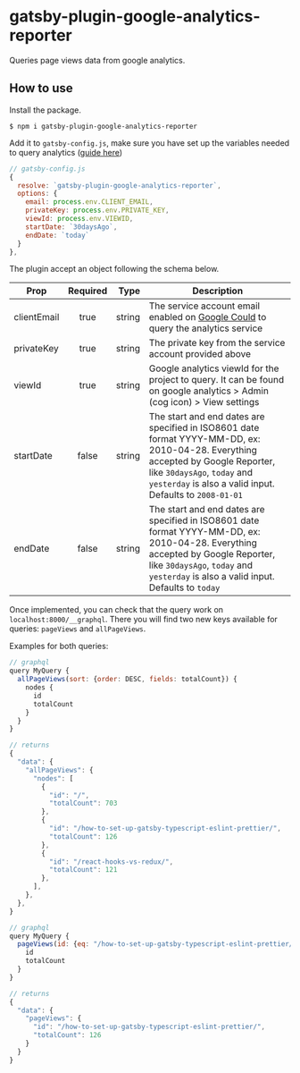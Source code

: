 # gatsby-plugin-google-analytics-reporter

Queries page views data from google analytics.

## How to use

Install the package.

`$ npm i gatsby-plugin-google-analytics-reporter`

Add it to `gatsby-config.js`, make sure you have set up the variables needed to query analytics ([guide here]())


```js
// gatsby-config.js
{
  resolve: `gatsby-plugin-google-analytics-reporter`,
  options: {
    email: process.env.CLIENT_EMAIL,
    privateKey: process.env.PRIVATE_KEY,
    viewId: process.env.VIEWID,
    startDate: `30daysAgo`,
    endDate: `today`
  }
},
```

The plugin accept an object following the schema below.

| Prop        | Required |   Type | Description                                                                                                                                                                                                                |
| ----------- | :------: | -----: | -------------------------------------------------------------------------------------------------------------------------------------------------------------------------------------------------------------------------- |
| clientEmail |   true   | string | The service account email enabled on [Google Could](https://console.cloud.google.com/) to query the analytics service                                                                                                      |
| privateKey  |   true   | string | The private key from the service account provided above                                                                                                                                                                    |
| viewId      |   true   | string | Google analytics viewId for the project to query. It can be found on google analytics > Admin (cog icon) > View settings                                                                                                   |
| startDate   |  false   | string | The start and end dates are specified in ISO8601 date format YYYY-MM-DD, ex: 2010-04-28. Everything accepted by Google Reporter, like `30daysAgo`, `today` and `yesterday` is also a valid input. Defaults to `2008-01-01` |
| endDate     |  false   | string | The start and end dates are specified in ISO8601 date format YYYY-MM-DD, ex: 2010-04-28. Everything accepted by Google Reporter, like `30daysAgo`, `today` and `yesterday` is also a valid input. Defaults to `today`      |

Once implemented, you can check that the query work on `localhost:8000/__graphql`. There you will find two new keys available for queries: `pageViews` and `allPageViews`.

Examples for both queries:

```js
// graphql
query MyQuery {
  allPageViews(sort: {order: DESC, fields: totalCount}) {
    nodes {
      id
      totalCount
    }
  }
}

// returns
{
  "data": {
    "allPageViews": {
      "nodes": [
        {
          "id": "/",
          "totalCount": 703
        },
        {
          "id": "/how-to-set-up-gatsby-typescript-eslint-prettier/",
          "totalCount": 126
        },
        {
          "id": "/react-hooks-vs-redux/",
          "totalCount": 121
        },
      ],
    },
  },
}
```


```js
// graphql
query MyQuery {
  pageViews(id: {eq: "/how-to-set-up-gatsby-typescript-eslint-prettier/"}) {
    id
    totalCount
  }
}

// returns 
{
  "data": {
    "pageViews": {
      "id": "/how-to-set-up-gatsby-typescript-eslint-prettier/",
      "totalCount": 126
    }
  }
}
```

